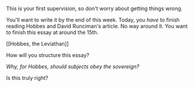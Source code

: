 This is your first supervision, so don't worry about getting things wrong.

You'll want to write it by the end of this week.
Today, you *have* to finish reading Hobbes and David Runciman's article.
No way around it.
You want to finish this essay at around the 15th.

[[Hobbes, the Leviathan]]

How will you structure this essay?

*Why, for Hobbes, should subjects obey the sovereign?*

Is this truly right?